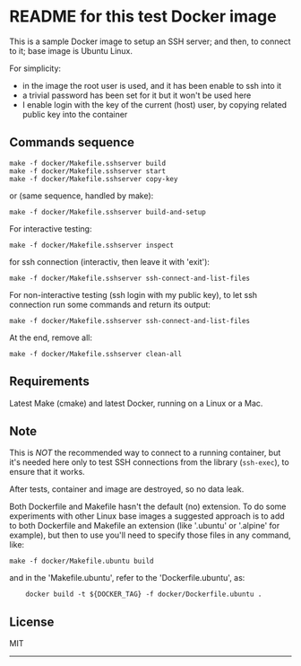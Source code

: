 # README for this test Docker image #

This is a sample Docker image to setup an SSH server; 
and then, to connect to it; base image is Ubuntu Linux.

For simplicity:
- in the image the root user is used, and it has been enable to ssh into it
- a trivial password has been set for it but it won't be used here
- I enable login with the key of the current (host) user, 
  by copying related public key into the container


## Commands sequence

```
make -f docker/Makefile.sshserver build
make -f docker/Makefile.sshserver start
make -f docker/Makefile.sshserver copy-key
```
or (same sequence, handled by make):
```
make -f docker/Makefile.sshserver build-and-setup
```

For interactive testing:
```
make -f docker/Makefile.sshserver inspect
```
for ssh connection (interactiv, then leave it with 'exit'):
```
make -f docker/Makefile.sshserver ssh-connect-and-list-files
```

For non-interactive testing (ssh login with my public key), 
to let ssh connection run some commands and return its output:
```
make -f docker/Makefile.sshserver ssh-connect-and-list-files
```

At the end, remove all:
```
make -f docker/Makefile.sshserver clean-all
```


## Requirements

Latest Make (cmake) and latest Docker, running on a Linux or a Mac.


## Note

This is *NOT* the recommended way to connect to a running container, 
but it's needed here only to test SSH connections from the library (`ssh-exec`), 
to ensure that it works.

After tests, container and image are destroyed, so no data leak.

Both Dockerfile and Makefile hasn't the default (no) extension.
To do some experiments with other Linux base images a suggested approach is to 
add to both Dockerfile and Makefile an extension 
(like '.ubuntu' or '.alpine' for example), 
but then to use you'll need to specify those files in any command, like:
```
make -f docker/Makefile.ubuntu build
```
and in the 'Makefile.ubuntu', refer to the 'Dockerfile.ubuntu', as:
```
	docker build -t ${DOCKER_TAG} -f docker/Dockerfile.ubuntu .
```


## License

MIT

----
